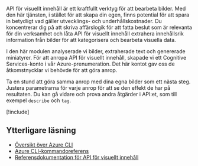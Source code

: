
API för visuellt innehåll är ett kraftfullt verktyg för att bearbeta bilder. Med den här tjänsten, i stället för att skapa din egen, finns potential för att spara in betydligt vad gäller utvecklings- och underhållskostnader. Du koncentrerar dig på att skriva affärslogik för att fatta beslut som är relevanta för din verksamhet och låta API för visuellt innehåll extrahera innehållsrik information från bilder för att kategorisera och bearbeta visuella data.

I den här modulen analyserade vi bilder, extraherade text och genererade miniatyrer. För att anropa API för visuellt innehåll, skapade vi ett Cognitive Services-konto i vår Azure-prenumeration. Det här kontot gav oss de åtkomstnycklar vi behövde för att göra anrop.

Ta en stund att göra samma anrop med dina egna bilder som ett nästa steg. Justera parametrarna för varje anrop för att se den effekt de har på resultaten. Du kan gå vidare och prova andra åtgärder i API:et, som till exempel `describe` och `tag`.

<!-- Cleanup sandbox -->
[!include[](../../../includes/azure-sandbox-cleanup.md)]

## <a name="further-reading"></a>Ytterligare läsning

- [Översikt över Azure CLI](https://docs.microsoft.com/cli/azure/?view=azure-cli-latest)
- [Azure CLI-kommandoreferens](https://docs.microsoft.com/cli/azure/reference-index?view=azure-cli-latest)
- [Referensdokumentation för API för visuellt innehåll](https://westus2.dev.cognitive.microsoft.com/docs/services/56f91f2d778daf23d8ec6739/operations/56f91f2e778daf14a499e1fb/console)